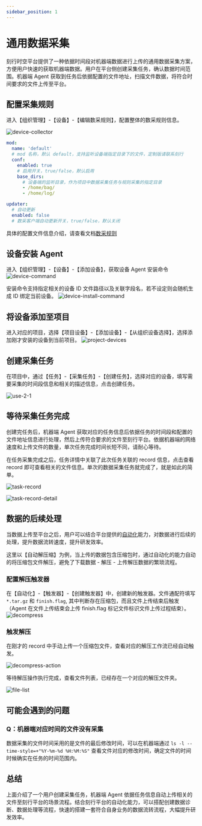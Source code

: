 ```yaml
---
sidebar_position: 1
---
```


# 通用数据采集

刻行时空平台提供了一种依据时间段对机器端数据进行上传的通用数据采集方案，方便用户快速的获取机器端数据。用户在平台侧创建采集任务，确认数据时间范围。机器端 Agent 获取到任务后依据配置的文件地址，扫描文件数据，将符合时间要求的文件上传至平台。

## 配置采集规则

进入【组织管理】-【设备】-【编辑数采规则】，配置整体的数采规则信息。

![device-collector](./img/common-task-1.png)

```yaml
mod:
  name: 'default'
  # mod 名称，默认 default，支持监听设备端指定目录下的文件，定制版请联系刻行
  conf:
    enabled: true
    # 启用开关，true/false，默认启用
    base_dirs:
      # 设备端的监听目录，作为项目中数据采集任务与规则采集的指定目录
      - /home/bag/
      - /home/log/

updater:
  # 自动更新
  enabled: false
  # 数采客户端自动更新开关，true/false，默认关闭
```

具体的配置文件信息介绍，请查看文档[数采规则](../4-recipes/3-device/4-device-collector.md)

## 设备安装 Agent

进入【组织管理】-【设备】-【添加设备】，获取设备 Agent 安装命令
![device-command](./img/common-task-2.png)

安装命令支持指定相关的设备 ID 文件路径以及关联字段名，若不设定则会随机生成 ID 绑定当前设备。
![device-install-command](./img//device-install-command.png)

## 将设备添加至项目

进入对应的项目，选择【项目设备】-【添加设备】-【从组织设备选择】，选择添加刚才安装的设备到当前项目。
![project-devices](./img/project-devices.png)

## 创建采集任务

在项目中，通过【任务】-【采集任务】-【创建任务】，选择对应的设备，填写需要采集的时间段信息和相关的描述信息，点击创建任务。

![use-2-1](./img/use-2-1.png)

## 等待采集任务完成

创建完任务后，机器端 Agent 获取对应的任务信息后依据任务的时间段和配置的文件地址信息进行处理，然后上传符合要求的文件至刻行平台。依据机器端的网络速度和上传文件的数量，单次任务完成时间长短不同，请耐心等待。

在任务采集完成之后，任务详情中关联了此次任务关联的 record 信息，点击查看 record 即可查看相关的文件信息。单次的数据采集任务就完成了，就是如此的简单。

![task-record](./img/task-record.png)

![task-record-detail](./img/task-record-detail.png)

## 数据的后续处理

当数据上传至平台之后，用户可以结合平台提供的[自动化](../4-recipes/12-action/1-quickstart.md)能力，对数据进行后续的处理，提升数据流转速度，提升研发效率。

这里以【自动解压缩】为例，当上传的数据包含压缩包时，通过自动化的能力自动的将压缩包文件解压，避免了下载数据 - 解压 - 上传解压数据的繁琐流程。

### 配置解压触发器

在【自动化】-【触发器】-【创建触发器】中，创建新的触发器。文件通配符填写 `*.tar.gz` 和 `finish.flag`, 其中判断存在压缩包，而且文件上传结束后触发（Agent 在文件上传结束会上传 finish.flag 标记文件标识文件上传过程结束）。
![decompress](./img/decompress-files.png)

### 触发解压

在刚才的 record 中手动上传一个压缩包文件，查看对应的解压工作流已经自动触发。

![decompress-action](./img/decompress-action.png)

等待解压操作执行完成，查看文件列表，已经存在一个对应的解压文件夹。

![file-list](./img/files-list.png)

## 可能会遇到的问题

### Q：机器端对应时间的文件没有采集

数据采集的文件时间采用的是文件的最后修改时间，可以在机器端通过 `ls -l --time-style=+"%Y-%m-%d %H:%M:%S"` 查看文件对应的修改时间，确定文件的时间时候确实在任务的时间范围内。

## 总结

上面介绍了一个用户创建采集任务，机器端 Agent 依据任务信息自动上传相关的文件至刻行平台的场景流程。结合刻行平台的自动化能力，可以搭配创建数据诊断、数据处理等流程，快速的搭建一套符合自身业务的数据流转流程，大幅提升研发效率。
